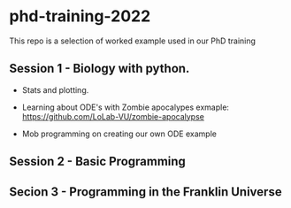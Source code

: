 # phd-training-2022
This repo is a selection of worked example used in our PhD training 

## Session 1 - Biology with python. 

 *  Stats and plotting.

 *  Learning about ODE's with Zombie apocalypes exmaple:
https://github.com/LoLab-VU/zombie-apocalypse

 * Mob programming on creating our own ODE example 

## Session 2 - Basic Programming



## Secion 3 - Programming in the Franklin Universe
